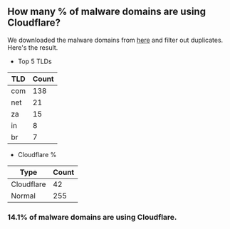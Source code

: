 ## How many % of malware domains are using Cloudflare?


We downloaded the malware domains from [here](https://urlhaus.abuse.ch) and filter out duplicates.
Here's the result.


[//]: # (start replacement)


- Top 5 TLDs

| TLD | Count |
| --- | --- |
| com | 138 |
| net | 21 |
| za | 15 |
| in | 8 |
| br | 7 |


- Cloudflare %

| Type | Count |
| --- | --- |
| Cloudflare | 42 |
| Normal | 255 |


### 14.1% of malware domains are using Cloudflare.